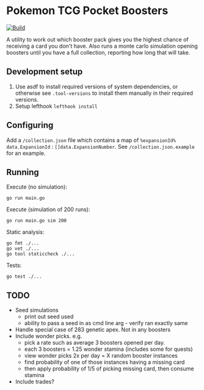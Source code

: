 # Pokemon TCG Pocket Boosters

[![Build](https://github.com/danielholmes/pokemon-tcg-pocket-boosters/actions/workflows/test.yml/badge.svg)](https://github.com/danielholmes/pokemon-tcg-pocket-boosters/actions/workflows/test.yml)

A utility to work out which booster pack gives you the highest chance of receiving a card you don't have. Also runs a monte carlo simulation opening boosters until you have a full collection, reporting how long that will take.


## Development setup

 1. Use asdf to install required versions of system dependencies, or otherwise see `.tool-versions` to install them manually in their required versions.
 2. Setup lefthook `lefthook install`


## Configuring

Add a `/collection.json` file which contains a map of `%expansionId% data.ExpansionId` : `[]data.ExpansionNumber`. See `/collection.json.example` for an example.


## Running

Execute (no simulation):
```
go run main.go
```

Execute (simulation of 200 runs):
```
go run main.go sim 200
```

Static analysis:
```
go fmt ./...
go vet ./...
go tool staticcheck ./...
```

Tests:
```
go test ./...
```

## TODO

 - Seed simulations
   - print out seed used
   - ability to pass a seed in as cmd line arg - verify ran exactly same
 - Handle special case of 283 genetic apex. Not in any boosters
 - Include wonder picks. e.g. 
    - pick a rate such as average 3 boosters opened per day.
    - each 3 boosters = 1.25 wonder stamina (includes some for quests)
    - view wonder picks 2x per day = X random booster instances
    - find probability of one of those instances having a missing card
    - then apply probability of 1/5 of picking missing card, then consume stamina
 - Include trades?